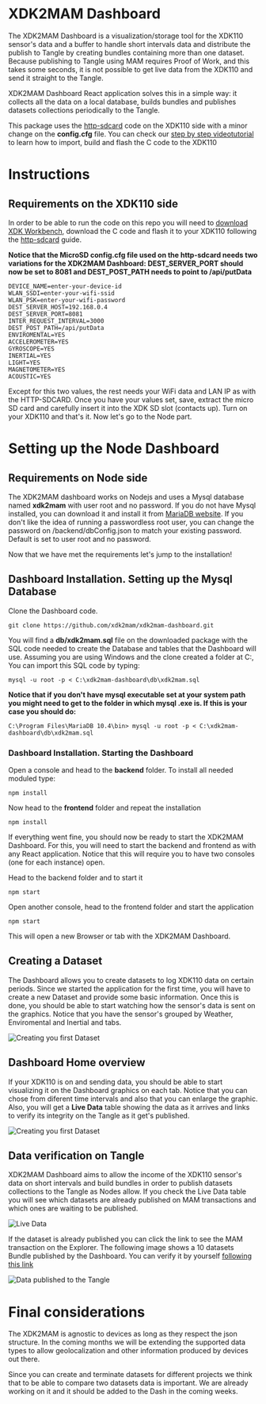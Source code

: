 # XDK2MAM Dashboard

The XDK2MAM Dashboard is a visualization/storage tool for the XDK110 sensor's data and a buffer to handle short intervals data and distribute the publish to Tangle by creating bundles containing more than one dataset. Because publishing to Tangle using MAM requires Proof of Work, and this takes some seconds, it is not possible to get live data from the XDK110 and send it straight to the Tangle.

XDK2MAM Dashboard React application solves this in a simple way: it collects all the data on a local database, builds bundles and publishes datasets collections periodically to the Tangle. 

This package uses the [http-sdcard](https://github.com/xdk2mam/xdk2mam/tree/Workbench-3.6/http-sdcard) code on the XDK110 side with a minor change on the **config.cfg** file. 
You can check our [step by step videotutorial](https://www.youtube.com/watch?v=isrx7ibcRL4) to learn how to import, build and flash the C code to the XDK110 

# Instructions

## Requirements on the XDK110 side
In order to be able to run the code on this repo you will need to [download XDK Workbench](https://xdk.bosch-connectivity.com/software-downloads), download the C code and flash it to your XDK110 following the [http-sdcard](https://github.com/xdk2mam/xdk2mam/tree/Workbench-3.6/http-sdcard) guide. 

**Notice that the MicroSD config.cfg file used on the http-sdcard needs two variations for the XDK2MAM Dashboard: DEST_SERVER_PORT should now be set to 8081 and DEST_POST_PATH needs to point to /api/putData**

```
DEVICE_NAME=enter-your-device-id
WLAN_SSDI=enter-your-wifi-ssid
WLAN_PSK=enter-your-wifi-password
DEST_SERVER_HOST=192.168.0.4
DEST_SERVER_PORT=8081
INTER_REQUEST_INTERVAL=3000
DEST_POST_PATH=/api/putData
ENVIROMENTAL=YES
ACCELEROMETER=YES
GYROSCOPE=YES
INERTIAL=YES
LIGHT=YES
MAGNETOMETER=YES
ACOUSTIC=YES
```

Except for this two values, the rest needs your WiFi data and LAN IP as with the HTTP-SDCARD. Once you have your values set, save, extract the micro SD card and carefully insert it into the XDK SD slot (contacts up). 
Turn on your XDK110 and that's it. Now let's go to the Node part.


# Setting up the Node Dashboard
## Requirements on Node side

The XDK2MAM dashboard works on Nodejs and uses a Mysql database named **xdk2mam** with user root and no password. If you do not have Mysql installed, you can download it and install it from  [MariaDB website](https://downloads.mariadb.org). If you don't like the idea of running a passwordless root user, you can change the password on /backend/dbConfig.json to match your existing password. Default is set to user root and no password. 

Now that we have met the requirements let's jump to the installation! 

## Dashboard Installation. Setting up the Mysql Database

Clone the Dashboard code.

```
git clone https://github.com/xdk2mam/xdk2mam-dashboard.git
```

You will find a **db/xdk2mam.sql** file on the downloaded package with the SQL code needed to create the Database and tables that the Dashboard will use. 
Assuming you are using Windows and the clone created a folder at C:\, You can import this SQL code by typing:

```
mysql -u root -p < C:\xdk2mam-dashboard\db\xdk2mam.sql
```

**Notice that if you don't have mysql executable set at your system path you might need to get to the folder in which mysql .exe is. If this is your case you should do:**

```
C:\Program Files\MariaDB 10.4\bin> mysql -u root -p < C:\xdk2mam-dashboard\db\xdk2mam.sql
```

### Dashboard Installation. Starting the Dashboard

Open a console and head to the **backend** folder. To install all needed moduled type:

```
npm install
```

Now head to the **frontend** folder and repeat the installation

```
npm install
```

If everything went fine, you should now be ready to start the XDK2MAM Dashboard. For this, you will need to start the backend and frontend as with any React application. 
Notice that this will require you to have two consoles (one for each instance) open. 

Head to the backend folder and to start it

```
npm start
```

Open another console, head to the frontend folder and start the application

```
npm start
```

This will open a new Browser or tab with the XDK2MAM Dashboard. 

## Creating a Dataset

The Dashboard allows you to create datasets to log XDK110 data on certain periods. Since we started the application for the first time, you will have to create a new Dataset and provide some basic information. 
Once this is done, you should be able to start watching how the sensor's data is sent on the graphics. 
Notice that you have the sensor's grouped by Weather, Enviromental and Inertial and tabs. 

![Creating you first Dataset](https://xdk2mam.io/assets/images/Dash-1.png)

## Dashboard Home overview

If your XDK110 is on and sending data, you should be able to start visualizing it on the Dashboard graphics on each tab. Notice that you can chose from diferent time intervals and also that you can enlarge the graphic. Also, you will get a **Live Data** table showing the data as it arrives and links to verify its integrity on the Tangle as it get's published.

![Creating you first Dataset](https://xdk2mam.io/assets/images/Dashboard-overview.png)

## Data verification on Tangle

XDK2MAM Dashboard aims to allow the income of the XDK110 sensor's data on short intervals and build bundles in order to publish datasets collections to the Tangle as Nodes allow. If you check the Live Data table you will see which datasets are already published on MAM transactions and which ones are waiting to be published. 

![Live Data](https://xdk2mam.io/assets/images/Dash-live.png)

If the dataset is already published you can click the link to see the MAM transaction on the Explorer. The following image shows a 10 datasets Bundle published by the Dashboard. You can verify it by yourself [following this link](https://devnet.thetangle.org/mam/RGEKDOMUWTWBDMTSRJFDCJRMSFWLMEQLJTZNNQ99YDGUNTUTVO9YMPUVNRVCRRJLWMSOONCWWF9ZPUY9L)

![Data published to the Tangle](https://xdk2mam.io/assets/images/Dash-Explorer.png)

# Final considerations

The XDK2MAM is agnostic to devices as long as they respect the json structure. In the coming months we will be extending the supported data types to allow geolocalization and other information produced by devices out there. 

Since you can create and terminate datasets for different projects we think that to be able to compare two datasets data is important. We are already working on it and it should be added to the Dash in the coming weeks. 
